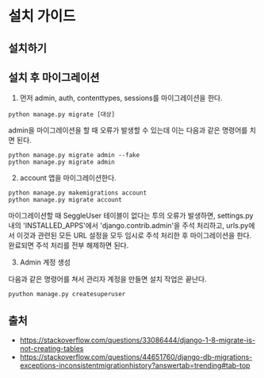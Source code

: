 # 설치 가이드

## 설치하기

## 설치 후 마이그레이션
1. 먼저 admin, auth, contenttypes, sessions를 마이그레이션을 한다.
```commandline
python manage.py migrate [대상]
```
admin을 마이그레이션을 할 때 오류가 발생할 수 있는데 이는 다음과 같은 명령어를 치면 된다.

```commandline
python manage.py migrate admin --fake
python manage.py migrate admin
```

2. account 앱을 마이그레이션한다.

```commandline
python manage.py makemigrations account
python manage.py migrate account
```
마이그레이션할 때 SeggleUser 테이블이 없다는 투의 오류가 발생하면,
settings.py 내의 'INSTALLED_APPS'에서 'django.contrib.admin'을 주석 처리하고, urls.py에서 이것과 관련된 모든 URL 설정을
모두 임시로 주석 처리한 후 마이그레이션을 한다. 완료되면 주석 처리를 전부 해제하면 된다.

3. Admin 계정 생성

다음과 같은 명령어를 쳐서 관리자 계정을 만들면 설치 작업은 끝난다.
```commandline
pyuthon manage.py createsuperuser
```

## 출처
* <https://stackoverflow.com/questions/33086444/django-1-8-migrate-is-not-creating-tables>
* <https://stackoverflow.com/questions/44651760/django-db-migrations-exceptions-inconsistentmigrationhistory?answertab=trending#tab-top>